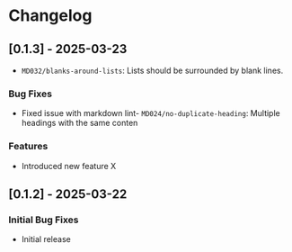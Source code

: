 # Changelog

## [0.1.3] - 2025-03-23

- `MD032/blanks-around-lists`: Lists should be surrounded by blank lines.

### Bug Fixes

- Fixed issue with markdown lint- `MD024/no-duplicate-heading`: Multiple headings with the same conten

### Features

- Introduced new feature X

## [0.1.2] - 2025-03-22

### Initial Bug Fixes

- Initial release
